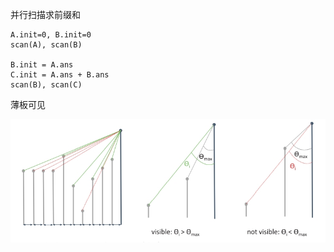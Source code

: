 并行扫描求前缀和

```
A.init=0, B.init=0
scan(A), scan(B)

B.init = A.ans
C.init = A.ans + B.ans
scan(B), scan(C)
```

薄板可见

![sight](sight.jpg)
